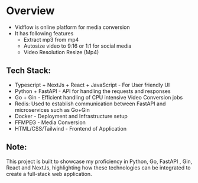 # Overview
- Vidflow is online platform for media conversion
- It has following features
    - Extract mp3 from mp4
    - Autosize video to 9:16 or 1:1 for social media
    - Video Resolution Resize (Mp4)

## Tech Stack:
- Typescript + NextJs + React + JavaScript - For User friendly UI
- Python + FastAPI - API for handling the requests and responses
- Go + Gin - Efficient handling of CPU intensive Video Conversion jobs
- Redis: Used to establish communication between FastAPI and microservices such as Go+Gin
- Docker - Deployment and Infrastructure setup
- FFMPEG - Media Conversion
- HTML/CSS/Tailwind - Frontend of Application

## Note:
This project is built to showcase my proficiency in Python, Go, FastAPI , Gin, React and NextJs, highlighting how these technologies can be integrated to create a full-stack web application.